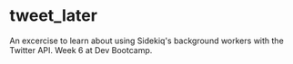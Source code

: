 tweet_later
===========

An excercise to learn about using Sidekiq's background workers with the Twitter API.  Week 6 at Dev Bootcamp.
